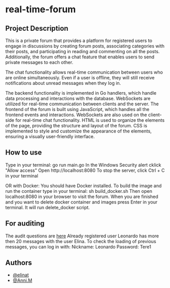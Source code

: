 # real-time-forum

## Project Description
This is a private forum that provides a platform for registered users to engage in discussions by creating forum posts, associating categories with their posts, and participating in reading and commenting on all the posts. Additionally, the forum offers a chat feature that enables users to send private messages to each other.

The chat functionality allows real-time communication between users who are online simultaneously. Even if a user is offline, they will still receive notifications about unread messages when they log in.

The backend functionality is implemented in Go handlers, which handle data processing and interactions with the database. WebSockets are utilized for real-time communication between clients and the server. The frontend of the forum is built using JavaScript, which handles all the frontend events and interactions. WebSockets are also used on the client-side for real-time chat functionality. HTML is used to organize the elements of the page, providing the structure and layout of the forum. CSS is implemented to style and customize the appearance of the elements, ensuring a visually user-friendly interface.

## How to use
Type in your terminal: go run main.go
In the Windows Security alert cklick "Allow access"
Open http://localhost:8080
To stop the server, click Ctrl + C in your terminal

OR with Docker:
You should have Docker installed. 
To build the image and run the container type in your terminal: sh build_docker.sh 
Then open localhost:8080 in your browser to visit the forum.
When you are finished and you want to delete docker container and images press Enter in your terminal. It will run delete_docker script. 

## For auditing
The audit questions are [here](https://github.com/01-edu/public/tree/master/subjects/real-time-forum/audit)
    Already registered user Leonardo has more then 20 messages with the user Elina. To check the loading of previous messages, you can log in with:
    Nickname: Leonardo
    Password: Tere1

## Authors
- [@elinat](https://01.kood.tech/git/elinat)
- [@Anni.M](https://01.kood.tech/git/Anni.M)

